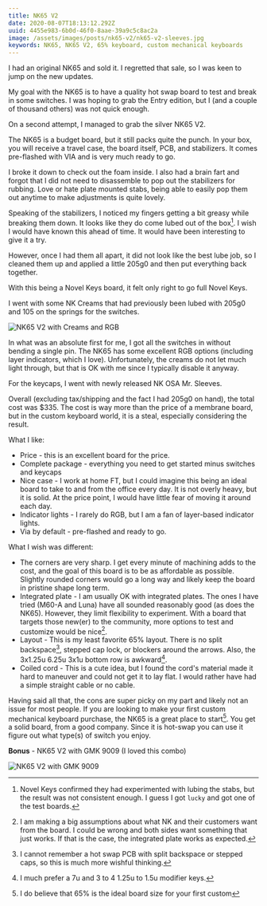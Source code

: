 ```yaml
---
title: NK65 V2
date: 2020-08-07T18:13:12.292Z
uuid: 4455e983-6b0d-46f0-8aae-39a9c5c8ac2a
image: /assets/images/posts/nk65-v2/nk65-v2-sleeves.jpg
keywords: NK65, NK65 V2, 65% keyboard, custom mechanical keyboards
---
```


I had an original NK65 and sold it. I regretted that sale, so I was keen to jump on the new updates.

My goal with the NK65 is to have a quality hot swap board to test and break in some switches. I was hoping to grab the Entry edition, but I (and a couple of thousand others) was not quick enough.

On a second attempt, I managed to grab the silver NK65 V2.

The NK65 is a budget board, but it still packs quite the punch. In your box, you will receive a travel case, the board itself, PCB, and stabilizers. It comes pre-flashed with VIA and is very much ready to go.

I broke it down to check out the foam inside. I also had a brain fart and forgot that I did not need to disassemble to pop out the stabilizers for rubbing. Love or hate plate mounted stabs, being able to easily pop them out anytime to make adjustments is quite lovely.

Speaking of the stabilizers, I noticed my fingers getting a bit greasy while breaking them down. It looks like they do come lubed out of the box[^nk]. I wish I would have known this ahead of time. It would have been interesting to give it a try.

However, once I had them all apart, it did not look like the best lube job, so I cleaned them up and applied a little 205g0 and then put everything back together.

With this being a Novel Keys board, it felt only right to go full Novel Keys.

I went with some NK Creams that had previously been lubed with 205g0 and 105 on the springs for the switches.

![NK65 V2 with Creams and RGB](/assets/images/posts/nk65-v2/nk65-v2-rgb.jpg)

In what was an absolute first for me, I got all the switches in without bending a single pin. The NK65 has some excellent RGB options (including layer indicators, which I love). Unfortunately, the creams do not let much light through, but that is OK with me since I typically disable it anyway.

For the keycaps, I went with newly released NK OSA Mr. Sleeves.

Overall (excluding tax/shipping and the fact I had 205g0 on hand), the total cost was \$335. The cost is way more than the price of a membrane board, but in the custom keyboard world, it is a steal, especially considering the result.

What I like:

- Price - this is an excellent board for the price.
- Complete package - everything you need to get started minus switches and keycaps
- Nice case - I work at home FT, but I could imagine this being an ideal board to take to and from the office every day. It is not overly heavy, but it is solid. At the price point, I would have little fear of moving it around each day.
- Indicator lights - I rarely do RGB, but I am a fan of layer-based indicator lights.
- Via by default - pre-flashed and ready to go.

What I wish was different:

- The corners are very sharp. I get every minute of machining adds to the cost, and the goal of this board is to be as affordable as possible. Slightly rounded corners would go a long way and likely keep the board in pristine shape long term.
- Integrated plate - I am usually OK with integrated plates. The ones I have tried (M60-A and Luna) have all sounded reasonably good (as does the NK65). However, they limit flexibility to experiment. With a board that targets those new(er) to the community, more options to test and customize would be nice[^experiment].
- Layout - This is my least favorite 65% layout. There is no split backspace[^bs], stepped cap lock, or blockers around the arrows. Also, the 3x1.25u 6.25u 3x1u bottom row is awkward[^br].
- Coiled cord - This is a cute idea, but I found the cord's material made it hard to maneuver and could not get it to lay flat. I would rather have had a simple straight cable or no cable.

Having said all that, the cons are super picky on my part and likely not an issue for most people. If you are looking to make your first custom mechanical keyboard purchase, the NK65 is a great place to start[^65]. You get a solid board, from a good company. Since it is hot-swap you can use it figure out what type(s) of switch you enjoy.

**Bonus** - NK65 V2 with GMK 9009 (I loved this combo)

![NK65 V2 with GMK 9009](/assets/images/posts/nk65-v2/nk65-v2-9009.jpg)

[^experiment]: I am making a big assumptions about what NK and their customers want from the board. I could be wrong and both sides want something that just works. If that is the case, the integrated plate works as expected.
[^bs]: I cannot remember a hot swap PCB with split backspace or stepped caps, so this is much more wishful thinking.
[^br]: I much prefer a 7u and 3 to 4 1.25u to 1.5u modifier keys.
[^65]: I do believe that 65% is the ideal board size for your first custom
[^nk]: Novel Keys confirmed they had experimented with lubing the stabs, but the result was not consistent enough. I guess I got `lucky` and got one of the test boards.
